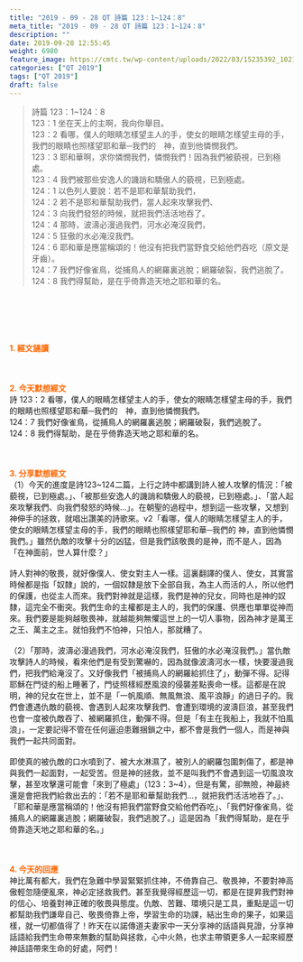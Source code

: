 ```yaml
---
title: "2019 - 09 - 28 QT 詩篇 123：1~124：8"
meta_title: "2019 - 09 - 28 QT 詩篇 123：1~124：8"
description: ""
date: 2019-09-28 12:55:45
weight: 6980
feature_image: https://cmtc.tw/wp-content/uploads/2022/03/15235392_10211799862337740_180693556567566654_o-1.webp
categories: ["QT 2019"]
tags: ["QT 2019"]
draft: false
---
```


<blockquote>詩篇 123：1~124：8<br />
123：1 坐在天上的主啊，我向你舉目。<br />
123：2 看哪，僕人的眼睛怎樣望主人的手，使女的眼睛怎樣望主母的手，我們的眼睛也照樣望耶和華─我們的　神，直到他憐憫我們。<br />
123：3 耶和華啊，求你憐憫我們，憐憫我們！因為我們被藐視，已到極處。<br />
123：4 我們被那些安逸人的譏誚和驕傲人的藐視，已到極處。<br />
124：1 以色列人要說：若不是耶和華幫助我們，<br />
124：2 若不是耶和華幫助我們，當人起來攻擊我們、<br />
124：3 向我們發怒的時候，就把我們活活地吞了。<br />
124：4 那時，波濤必漫過我們，河水必淹沒我們，<br />
124：5 狂傲的水必淹沒我們。<br />
124：6 耶和華是應當稱頌的！他沒有把我們當野食交給他們吞吃（原文是牙齒）。<br />
124：7 我們好像雀鳥，從捕鳥人的網羅裏逃脫；網羅破裂，我們逃脫了。<br />
124：8 我們得幫助，是在乎倚靠造天地之耶和華的名。</blockquote><br />
&nbsp;<br />
<br />
&nbsp;<br />
<br />
<span style="color: #ff6600;"><strong>1. </strong><strong>經文誦讀</strong></span><br />
<br />
<span style="color: #ff6600;"><strong> </strong></span><br />
<br />
<span style="color: #ff6600;"><strong>2. 今天默想</strong><strong>經文<br />
</strong></span>詩 123：2 看哪，僕人的眼睛怎樣望主人的手，使女的眼睛怎樣望主母的手，我們的眼睛也照樣望耶和華─我們的　神，直到他憐憫我們。<br />
124：7 我們好像雀鳥，從捕鳥人的網羅裏逃脫；網羅破裂，我們逃脫了。<br />
124：8 我們得幫助，是在乎倚靠造天地之耶和華的名。<br />
<br />
&nbsp;<br />
<br />
<span style="color: #ff6600;"><strong>3. 分享默想經文<br />
</strong></span>（1）今天的進度是詩123~124二篇，上行之詩中都講到詩人被人攻擊的情況：「被藐視，已到極處。」、「被那些安逸人的譏誚和驕傲人的藐視，已到極處。」、「當人起來攻擊我們、向我們發怒的時候…」。在朝聖的過程中，想到這一些攻擊，又想到神伸手的拯救，就唱出讚美的詩歌來。v2「看哪，僕人的眼睛怎樣望主人的手，使女的眼睛怎樣望主母的手，我們的眼睛也照樣望耶和華─我們的 神，直到他憐憫我們。」雖然仇敵的攻擊十分的凶猛，但是我們該敬畏的是神，而不是人，因為「在神面前，世人算什麼？」<br />
<br />
詩人對神的敬畏，就好像僕人、使女對主人一樣。這裏翻譯的僕人、使女，其實當時候都是指「奴隸」說的，一個奴隸是放下全部自我，為主人而活的人，所以他們的保護，也從主人而來。我們對神就是這樣，我們是神的兒女，同時也是神的奴隸，這完全不衝突。我們生命的主權都是主人的，我們的保護、供應也單單從神而來。我們要是能夠越敬畏神，就越能夠無懼這世上的一切人事物，因為神才是萬王之王、萬主之主。就怕我們不怕神，只怕人，那就糟了。<br />
<br />
（2）「那時，波濤必漫過我們，河水必淹沒我們，狂傲的水必淹沒我們。」當仇敵攻擊詩人的時候，看來他們是有受到驚嚇的，因為就像波濤河水一樣，快要漫過我們，把我們給淹沒了。又好像我們「被捕鳥人的網羅給抓住了」，動彈不得。記得耶穌在門徒的船上睡著了，門徒照樣經歷風浪的侵襲差點喪命一樣。這都是在說明，神的兒女在世上，並不是「一帆風順、無風無浪、風平浪靜」的過日子的。我們會遭遇仇敵的藐視、會遇到人起來攻擊我們、會遭到環境的波濤巨浪，甚至我們也會一度被仇敵吞了、被網羅抓住，動彈不得。但是「有主在我船上，我就不怕風浪」，一定要記得不管在任何逼迫患難捆鎖之中，都不會是我們一個人，而是神與我們一起共同面對。<br />
<br />
即使真的被仇敵的口水噴到了、被大水淋濕了，被別人的網羅包圍刺傷了，都是神與我們一起面對，一起受苦。但是神的拯救，並不是叫我們不會遇到這一切風浪攻擊，甚至攻擊還可能會「來到了極處」（123：3~4），但是有驚，卻無險，神最終還是會把我們給救出去的：「若不是耶和華幫助我們…，就把我們活活地吞了。」、「耶和華是應當稱頌的！他沒有把我們當野食交給他們吞吃」、「我們好像雀鳥，從捕鳥人的網羅裏逃脫；網羅破裂，我們逃脫了。」這是因為「我們得幫助，是在乎倚靠造天地之耶和華的名。」<br />
<br />
&nbsp;<br />
<br />
<span style="color: #ff6600;"><strong>4. 今天的回應<br />
</strong></span>神比萬有都大，我們在急難中學習緊緊抓住神，不倚靠自己、敬畏神，不要對神高傲輕忽隨便亂來，神必定拯救我們。甚至我覺得經歷這一切，都是在提昇我們對神的信心、培養對神正確的敬畏與態度。仇敵、苦難、環境只是工具，重點是這一切都幫助我們謙卑自己、敬畏倚靠上帝，學習生命的功課，結出生命的果子，如果這樣，就一切都值得了！昨天在以諾傳道夫妻家中一天分享神的話語與見證，分享神話語給我們生命帶來無數的幫助與拯救，心中火熱，也求主帶領更多人一起來經歷神話語帶來生命的好處，阿們！<br />
<br />
&nbsp;
        